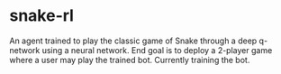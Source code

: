 # snake-rl

An agent trained to play the classic game of Snake through a deep q-network using a neural network. End goal is to deploy a 2-player game where a user may play the trained bot. Currently training the bot.
